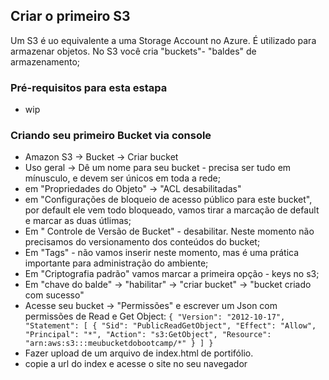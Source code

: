 ## Criar o primeiro S3
 Um S3 é uo equivalente a uma Storage Account no Azure. É utilizado para armazenar objetos. No S3 você cria "buckets"- "baldes" de armazenamento;

### Pré-requisitos para esta estapa
- wip
 ### Criando seu primeiro Bucket via console
 - Amazon S3 -> Bucket -> Criar bucket
 - Uso geral -> Dê um nome para seu bucket - precisa ser tudo em mínusculo, e devem ser únicos em toda a rede;
 - em "Propriedades do Objeto" -> "ACL desabilitadas"
 - em "Configurações de bloqueio de acesso público para este bucket", por default ele vem todo bloqueado, vamos tirar a marcação de default e marcar as duas útlimas;
 - Em " Controle de Versão de Bucket" - desabilitar. Neste momento não precisamos do versionamento dos conteúdos do bucket;
 - Em "Tags" - não vamos inserir neste momento, mas é uma prática importante para administração do ambiente;
 - Em "Criptografia padrão" vamos marcar a primeira opção - keys no s3;
 - Em "chave do balde" -> "habilitar" -> "criar bucket" -> "bucket criado com sucesso"
 - Acesse seu bucket -> "Permissões" e escrever um Json com permissões de Read e Get Object:
   `{
    "Version": "2012-10-17",
    "Statement": [
        {
            "Sid": "PublicReadGetObject",
            "Effect": "Allow",
            "Principal": "*",
            "Action": "s3:GetObject",
            "Resource": "arn:aws:s3:::meubucketdobootcamp/*"
        }
    ]
}
`
- Fazer upload de um arquivo de index.html de portifólio.
- copie a url do index e acesse o site no seu navegador


   

